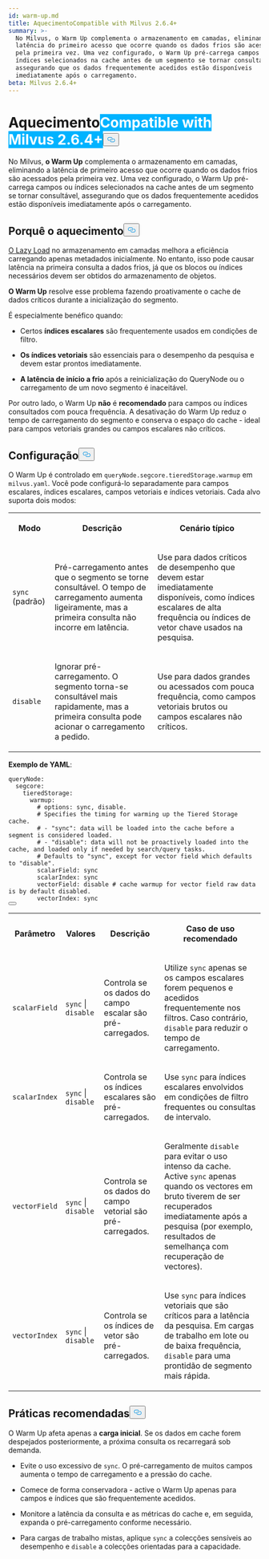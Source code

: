 ```yaml
---
id: warm-up.md
title: AquecimentoCompatible with Milvus 2.6.4+
summary: >-
  No Milvus, o Warm Up complementa o armazenamento em camadas, eliminando a
  latência do primeiro acesso que ocorre quando os dados frios são acessados
  pela primeira vez. Uma vez configurado, o Warm Up pré-carrega campos ou
  índices selecionados na cache antes de um segmento se tornar consultável,
  assegurando que os dados frequentemente acedidos estão disponíveis
  imediatamente após o carregamento.
beta: Milvus 2.6.4+
---
```

<h1 id="Warm-Up" class="common-anchor-header">Aquecimento<span class="beta-tag" style="background-color:rgb(0, 179, 255);color:white" translate="no">Compatible with Milvus 2.6.4+</span><button data-href="#Warm-Up" class="anchor-icon" translate="no">
      <svg translate="no"
        aria-hidden="true"
        focusable="false"
        height="20"
        version="1.1"
        viewBox="0 0 16 16"
        width="16"
      >
        <path
          fill="#0092E4"
          fill-rule="evenodd"
          d="M4 9h1v1H4c-1.5 0-3-1.69-3-3.5S2.55 3 4 3h4c1.45 0 3 1.69 3 3.5 0 1.41-.91 2.72-2 3.25V8.59c.58-.45 1-1.27 1-2.09C10 5.22 8.98 4 8 4H4c-.98 0-2 1.22-2 2.5S3 9 4 9zm9-3h-1v1h1c1 0 2 1.22 2 2.5S13.98 12 13 12H9c-.98 0-2-1.22-2-2.5 0-.83.42-1.64 1-2.09V6.25c-1.09.53-2 1.84-2 3.25C6 11.31 7.55 13 9 13h4c1.45 0 3-1.69 3-3.5S14.5 6 13 6z"
        ></path>
      </svg>
    </button></h1><p>No Milvus, <strong>o Warm Up</strong> complementa o armazenamento em camadas, eliminando a latência de primeiro acesso que ocorre quando os dados frios são acessados pela primeira vez. Uma vez configurado, o Warm Up pré-carrega campos ou índices selecionados na cache antes de um segmento se tornar consultável, assegurando que os dados frequentemente acedidos estão disponíveis imediatamente após o carregamento.</p>
<h2 id="Why-warm-up" class="common-anchor-header">Porquê o aquecimento<button data-href="#Why-warm-up" class="anchor-icon" translate="no">
      <svg translate="no"
        aria-hidden="true"
        focusable="false"
        height="20"
        version="1.1"
        viewBox="0 0 16 16"
        width="16"
      >
        <path
          fill="#0092E4"
          fill-rule="evenodd"
          d="M4 9h1v1H4c-1.5 0-3-1.69-3-3.5S2.55 3 4 3h4c1.45 0 3 1.69 3 3.5 0 1.41-.91 2.72-2 3.25V8.59c.58-.45 1-1.27 1-2.09C10 5.22 8.98 4 8 4H4c-.98 0-2 1.22-2 2.5S3 9 4 9zm9-3h-1v1h1c1 0 2 1.22 2 2.5S13.98 12 13 12H9c-.98 0-2-1.22-2-2.5 0-.83.42-1.64 1-2.09V6.25c-1.09.53-2 1.84-2 3.25C6 11.31 7.55 13 9 13h4c1.45 0 3-1.69 3-3.5S14.5 6 13 6z"
        ></path>
      </svg>
    </button></h2><p><a href="/docs/pt/tiered-storage-overview.md#Lazy-load">O Lazy Load</a> no armazenamento em camadas melhora a eficiência carregando apenas metadados inicialmente. No entanto, isso pode causar latência na primeira consulta a dados frios, já que os blocos ou índices necessários devem ser obtidos do armazenamento de objetos.</p>
<p><strong>O Warm Up</strong> resolve esse problema fazendo proativamente o cache de dados críticos durante a inicialização do segmento.</p>
<p>É especialmente benéfico quando:</p>
<ul>
<li><p>Certos <strong>índices escalares</strong> são frequentemente usados em condições de filtro.</p></li>
<li><p><strong>Os índices vetoriais</strong> são essenciais para o desempenho da pesquisa e devem estar prontos imediatamente.</p></li>
<li><p><strong>A latência de início a frio</strong> após a reinicialização do QueryNode ou o carregamento de um novo segmento é inaceitável.</p></li>
</ul>
<p>Por outro lado, o Warm Up <strong>não</strong> é <strong>recomendado</strong> para campos ou índices consultados com pouca frequência. A desativação do Warm Up reduz o tempo de carregamento do segmento e conserva o espaço do cache - ideal para campos vetoriais grandes ou campos escalares não críticos.</p>
<h2 id="Configuration" class="common-anchor-header">Configuração<button data-href="#Configuration" class="anchor-icon" translate="no">
      <svg translate="no"
        aria-hidden="true"
        focusable="false"
        height="20"
        version="1.1"
        viewBox="0 0 16 16"
        width="16"
      >
        <path
          fill="#0092E4"
          fill-rule="evenodd"
          d="M4 9h1v1H4c-1.5 0-3-1.69-3-3.5S2.55 3 4 3h4c1.45 0 3 1.69 3 3.5 0 1.41-.91 2.72-2 3.25V8.59c.58-.45 1-1.27 1-2.09C10 5.22 8.98 4 8 4H4c-.98 0-2 1.22-2 2.5S3 9 4 9zm9-3h-1v1h1c1 0 2 1.22 2 2.5S13.98 12 13 12H9c-.98 0-2-1.22-2-2.5 0-.83.42-1.64 1-2.09V6.25c-1.09.53-2 1.84-2 3.25C6 11.31 7.55 13 9 13h4c1.45 0 3-1.69 3-3.5S14.5 6 13 6z"
        ></path>
      </svg>
    </button></h2><p>O Warm Up é controlado em <code translate="no">queryNode.segcore.tieredStorage.warmup</code> em <code translate="no">milvus.yaml</code>. Você pode configurá-lo separadamente para campos escalares, índices escalares, campos vetoriais e índices vetoriais. Cada alvo suporta dois modos:</p>
<table>
   <tr>
     <th><p>Modo</p></th>
     <th><p>Descrição</p></th>
     <th><p>Cenário típico</p></th>
   </tr>
   <tr>
     <td><p><code translate="no">sync</code> (padrão)</p></td>
     <td><p>Pré-carregamento antes que o segmento se torne consultável. O tempo de carregamento aumenta ligeiramente, mas a primeira consulta não incorre em latência.</p></td>
     <td><p>Use para dados críticos de desempenho que devem estar imediatamente disponíveis, como índices escalares de alta frequência ou índices de vetor chave usados na pesquisa.</p></td>
   </tr>
   <tr>
     <td><p><code translate="no">disable</code></p></td>
     <td><p>Ignorar pré-carregamento. O segmento torna-se consultável mais rapidamente, mas a primeira consulta pode acionar o carregamento a pedido.</p></td>
     <td><p>Use para dados grandes ou acessados com pouca frequência, como campos vetoriais brutos ou campos escalares não críticos.</p></td>
   </tr>
</table>
<p><strong>Exemplo de YAML</strong>:</p>
<pre><code translate="no" class="language-yaml"><span class="hljs-attr">queryNode:</span>
  <span class="hljs-attr">segcore:</span>
    <span class="hljs-attr">tieredStorage:</span>
      <span class="hljs-attr">warmup:</span>
        <span class="hljs-comment"># options: sync, disable.</span>
        <span class="hljs-comment"># Specifies the timing for warming up the Tiered Storage cache.</span>
        <span class="hljs-comment"># - &quot;sync&quot;: data will be loaded into the cache before a segment is considered loaded.</span>
        <span class="hljs-comment"># - &quot;disable&quot;: data will not be proactively loaded into the cache, and loaded only if needed by search/query tasks.</span>
        <span class="hljs-comment"># Defaults to &quot;sync&quot;, except for vector field which defaults to &quot;disable&quot;.</span>
        <span class="hljs-attr">scalarField:</span> <span class="hljs-string">sync</span>
        <span class="hljs-attr">scalarIndex:</span> <span class="hljs-string">sync</span>
        <span class="hljs-attr">vectorField:</span> <span class="hljs-string">disable</span> <span class="hljs-comment"># cache warmup for vector field raw data is by default disabled.</span>
        <span class="hljs-attr">vectorIndex:</span> <span class="hljs-string">sync</span>
<button class="copy-code-btn"></button></code></pre>
<table>
   <tr>
     <th><p>Parâmetro</p></th>
     <th><p>Valores</p></th>
     <th><p>Descrição</p></th>
     <th><p>Caso de uso recomendado</p></th>
   </tr>
   <tr>
     <td><p><code translate="no">scalarField</code></p></td>
     <td><p><code translate="no">sync</code> | <code translate="no">disable</code></p></td>
     <td><p>Controla se os dados do campo escalar são pré-carregados.</p></td>
     <td><p>Utilize <code translate="no">sync</code> apenas se os campos escalares forem pequenos e acedidos frequentemente nos filtros. Caso contrário, <code translate="no">disable</code> para reduzir o tempo de carregamento.</p></td>
   </tr>
   <tr>
     <td><p><code translate="no">scalarIndex</code></p></td>
     <td><p><code translate="no">sync</code> | <code translate="no">disable</code></p></td>
     <td><p>Controla se os índices escalares são pré-carregados.</p></td>
     <td><p>Use <code translate="no">sync</code> para índices escalares envolvidos em condições de filtro frequentes ou consultas de intervalo.</p></td>
   </tr>
   <tr>
     <td><p><code translate="no">vectorField</code></p></td>
     <td><p><code translate="no">sync</code> | <code translate="no">disable</code></p></td>
     <td><p>Controla se os dados do campo vetorial são pré-carregados.</p></td>
     <td><p>Geralmente <code translate="no">disable</code> para evitar o uso intenso da cache. Active <code translate="no">sync</code> apenas quando os vectores em bruto tiverem de ser recuperados imediatamente após a pesquisa (por exemplo, resultados de semelhança com recuperação de vectores).</p></td>
   </tr>
   <tr>
     <td><p><code translate="no">vectorIndex</code></p></td>
     <td><p><code translate="no">sync</code> | <code translate="no">disable</code></p></td>
     <td><p>Controla se os índices de vetor são pré-carregados.</p></td>
     <td><p>Use <code translate="no">sync</code> para índices vetoriais que são críticos para a latência da pesquisa. Em cargas de trabalho em lote ou de baixa frequência, <code translate="no">disable</code> para uma prontidão de segmento mais rápida.</p></td>
   </tr>
</table>
<h2 id="Best-practices" class="common-anchor-header">Práticas recomendadas<button data-href="#Best-practices" class="anchor-icon" translate="no">
      <svg translate="no"
        aria-hidden="true"
        focusable="false"
        height="20"
        version="1.1"
        viewBox="0 0 16 16"
        width="16"
      >
        <path
          fill="#0092E4"
          fill-rule="evenodd"
          d="M4 9h1v1H4c-1.5 0-3-1.69-3-3.5S2.55 3 4 3h4c1.45 0 3 1.69 3 3.5 0 1.41-.91 2.72-2 3.25V8.59c.58-.45 1-1.27 1-2.09C10 5.22 8.98 4 8 4H4c-.98 0-2 1.22-2 2.5S3 9 4 9zm9-3h-1v1h1c1 0 2 1.22 2 2.5S13.98 12 13 12H9c-.98 0-2-1.22-2-2.5 0-.83.42-1.64 1-2.09V6.25c-1.09.53-2 1.84-2 3.25C6 11.31 7.55 13 9 13h4c1.45 0 3-1.69 3-3.5S14.5 6 13 6z"
        ></path>
      </svg>
    </button></h2><p>O Warm Up afeta apenas a <strong>carga inicial</strong>. Se os dados em cache forem despejados posteriormente, a próxima consulta os recarregará sob demanda.</p>
<ul>
<li><p>Evite o uso excessivo de <code translate="no">sync</code>. O pré-carregamento de muitos campos aumenta o tempo de carregamento e a pressão do cache.</p></li>
<li><p>Comece de forma conservadora - active o Warm Up apenas para campos e índices que são frequentemente acedidos.</p></li>
<li><p>Monitore a latência da consulta e as métricas do cache e, em seguida, expanda o pré-carregamento conforme necessário.</p></li>
<li><p>Para cargas de trabalho mistas, aplique <code translate="no">sync</code> a colecções sensíveis ao desempenho e <code translate="no">disable</code> a colecções orientadas para a capacidade.</p></li>
</ul>
